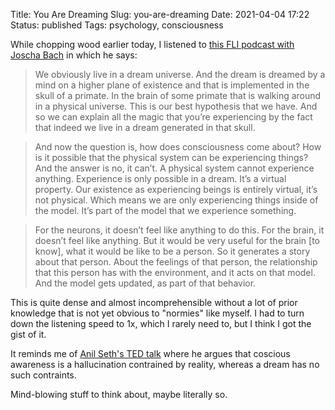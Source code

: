 Title: You Are Dreaming
Slug: you-are-dreaming
Date: 2021-04-04 17:22
Status: published
Tags: psychology, consciousness

While chopping wood earlier today, I listened to [this FLI podcast with Joscha
Bach](https://futureoflife.org/2021/03/31/joscha-bach-and-anthony-aguirre-on-digital-physics-and-moving-towards-beneficial-futures/)
in which he says:

> We obviously live in a dream universe. And the dream is dreamed by a mind on
> a higher plane of existence and that is implemented in the skull of a
> primate. In the brain of some primate that is walking around in a physical
> universe. This is our best hypothesis that we have. And so we can explain all
> the magic that you’re experiencing by the fact that indeed we live in a dream
> generated in that skull.

> And now the question is, how does consciousness come about? How is it
> possible that the physical system can be experiencing things? And the answer
> is no, it can’t. A physical system cannot experience anything. Experience is
> only possible in a dream. It’s a virtual property. Our existence as
> experiencing beings is entirely virtual, it’s not physical. Which means we
> are only experiencing things inside of the model. It’s part of the model that
> we experience something.

> For the neurons, it doesn’t feel like anything to do this. For the brain, it
> doesn’t feel like anything. But it would be very useful for the brain [to know], what
> it would be like to be a person. So it generates a story about that person.
> About the feelings of that person, the relationship that this person has with
> the environment, and it acts on that model. And the model gets updated, as
> part of that behavior.

This is quite dense and almost incomprehensible without a lot of prior knowledge
that is not yet obvious to "normies" like myself. I had to turn down the listening
speed to 1x, which I rarely need to, but I think I got the gist of it.

It reminds me of [Anil Seth's TED talk](https://www.ted.com/talks/anil_seth_your_brain_hallucinates_your_conscious_reality)
where he argues that coscious awareness is a hallucination contrained by reality, whereas a dream has no such contraints.

Mind-blowing stuff to think about, maybe literally so.
